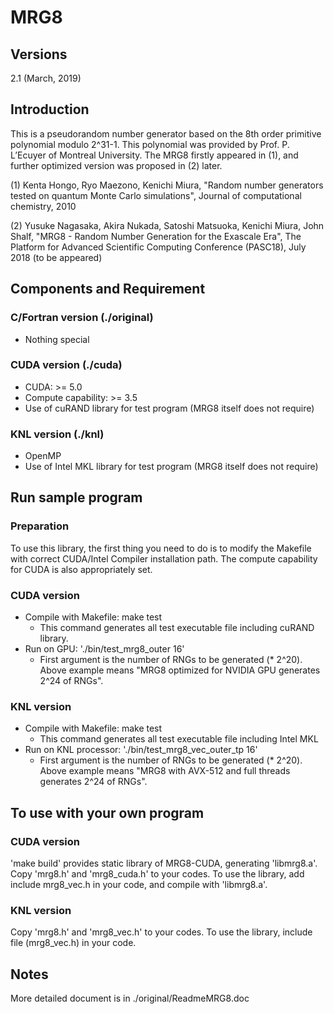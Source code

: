 MRG8
======

## Versions
2.1 (March, 2019)

## Introduction
This is a pseudorandom number generator based on the 8th order primitive polynomial modulo 2^31-1. This polynomial was provided by Prof. P. L’Ecuyer of Montreal University.
The MRG8 firstly appeared in (1), and further optimized version was proposed in (2) later.

(1) Kenta Hongo, Ryo Maezono, Kenichi Miura, "Random number generators tested on quantum Monte Carlo simulations", Journal of computational chemistry, 2010

(2) Yusuke Nagasaka, Akira Nukada, Satoshi Matsuoka, Kenichi Miura, John Shalf, "MRG8 - Random Number Generation for the Exascale Era", The Platform for Advanced Scientific Computing Conference (PASC18), July 2018 (to be appeared)

## Components and Requirement
### C/Fortran version (./original)
 - Nothing special
### CUDA version (./cuda)
 - CUDA: >= 5.0
 - Compute capability: >= 3.5
 - Use of cuRAND library for test program (MRG8 itself does not require)
### KNL version (./knl)
 - OpenMP
 - Use of Intel MKL library for test program (MRG8 itself does not require)

## Run sample program
### Preparation
To use this library, the first thing you need to do is to modify the Makefile with correct CUDA/Intel Compiler installation path. The compute capability for CUDA is also appropriately set.
### CUDA version
 - Compile with Makefile: make test
   - This command generates all test executable file including cuRAND library.
 - Run on GPU: './bin/test_mrg8_outer 16'
   - First argument is the number of RNGs to be generated (* 2^20). Above example means "MRG8 optimized for NVIDIA GPU generates 2^24 of RNGs".

### KNL version
 - Compile with Makefile: make test
   - This command generates all test executable file including Intel MKL
 - Run on KNL processor: './bin/test_mrg8_vec_outer_tp 16'
   - First argument is the number of RNGs to be generated (* 2^20). Above example means "MRG8 with AVX-512 and full threads generates 2^24 of RNGs".

## To use with your own program
### CUDA version
'make build' provides static library of MRG8-CUDA, generating 'libmrg8.a'. Copy 'mrg8.h' and 'mrg8_cuda.h' to your codes. To use the library, add include mrg8_vec.h in your code, and compile with 'libmrg8.a'.

### KNL version
Copy 'mrg8.h' and 'mrg8_vec.h' to your codes. To use the library, include file (mrg8_vec.h) in your code.

## Notes
More detailed document is in ./original/ReadmeMRG8.doc
